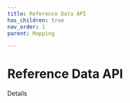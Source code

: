 ```yaml
---
title: Reference Data API
has_children: true
nav_order: 1
parent: Mapping

---
```


# Reference Data API

Details 

